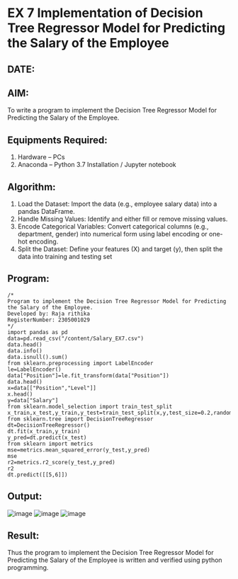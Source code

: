 # EX 7 Implementation of Decision Tree Regressor Model for Predicting the Salary of the Employee
## DATE:
## AIM:
To write a program to implement the Decision Tree Regressor Model for Predicting the Salary of the Employee.

## Equipments Required:
1. Hardware – PCs
2. Anaconda – Python 3.7 Installation / Jupyter notebook

## Algorithm:
 1. Load the Dataset: Import the data (e.g., employee salary data) into a pandas DataFrame.
 2. Handle Missing Values: Identify and either fill or remove missing values.
 3. Encode Categorical Variables: Convert categorical columns (e.g., department, gender) into
 numerical form using label encoding or one-hot encoding.
 4. Split the Dataset: Define your features (X) and target (y), then split the data into training and testing set
 

## Program:
```
/*
Program to implement the Decision Tree Regressor Model for Predicting the Salary of the Employee.
Developed by: Raja rithika
RegisterNumber: 2305001029 
*/
import pandas as pd
data=pd.read_csv("/content/Salary_EX7.csv")
data.head()
data.info()
data.isnull().sum()
from sklearn.preprocessing import LabelEncoder
le=LabelEncoder()
data["Position"]=le.fit_transform(data["Position"])
data.head()
x=data[["Position","Level"]]
x.head()
y=data["Salary"]
from sklearn.model_selection import train_test_split
x_train,x_test,y_train,y_test=train_test_split(x,y,test_size=0.2,random_state=2)
from sklearn.tree import DecisionTreeRegressor
dt=DecisionTreeRegressor()
dt.fit(x_train,y_train)
y_pred=dt.predict(x_test)
from sklearn import metrics
mse=metrics.mean_squared_error(y_test,y_pred)
mse
r2=metrics.r2_score(y_test,y_pred)
r2
dt.predict([[5,6]])
```

## Output:
![image](https://github.com/user-attachments/assets/0b01ec53-2ccf-4733-a832-4ca0fcd6a3a0)
![image](https://github.com/user-attachments/assets/3793923d-2ed1-4a95-92e4-1be31768f343)
![image](https://github.com/user-attachments/assets/fe4d5c25-030a-40bf-b093-849e4adf33bc)






## Result:
Thus the program to implement the Decision Tree Regressor Model for Predicting the Salary of the Employee is written and verified using python programming.
